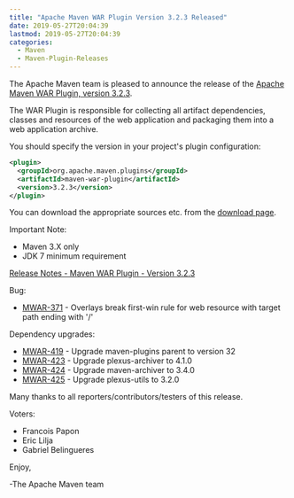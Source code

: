 ```yaml
---
title: "Apache Maven WAR Plugin Version 3.2.3 Released"
date: 2019-05-27T20:04:39
lastmod: 2019-05-27T20:04:39
categories:
  - Maven
  - Maven-Plugin-Releases
---
```

The Apache Maven team is pleased to announce the release of the 
[Apache Maven WAR Plugin, version 3.2.3](https://maven.apache.org/plugins/maven-war-plugin/).

The WAR Plugin is responsible for collecting all artifact dependencies, classes
and resources of the web application and packaging them into a web application
archive.

You should specify the version in your project's plugin configuration:

```xml
<plugin>
  <groupId>org.apache.maven.plugins</groupId>
  <artifactId>maven-war-plugin</artifactId>
  <version>3.2.3</version>
</plugin>
```

You can download the appropriate sources etc. from the [download page][download].

Important Note: 

 * Maven 3.X only
 * JDK 7 minimum requirement


<!-- more -->


[Release Notes - Maven WAR Plugin - Version 3.2.3](https://issues.apache.org/jira/secure/ReleaseNote.jspa?projectId=12318121&version=12343424)

Bug:

 * [MWAR-371](https://issues.apache.org/jira/browse/MWAR-371) - Overlays break first-win rule for web resource with target path ending with '/'

Dependency upgrades:

 * [MWAR-419](https://issues.apache.org/jira/browse/MWAR-419) - Upgrade maven-plugins parent to version 32
 * [MWAR-423](https://issues.apache.org/jira/browse/MWAR-423) - Upgrade plexus-archiver to 4.1.0
 * [MWAR-424](https://issues.apache.org/jira/browse/MWAR-424) - Upgrade maven-archiver to 3.4.0
 * [MWAR-425](https://issues.apache.org/jira/browse/MWAR-425) - Upgrade plexus-utils to 3.2.0

Many thanks to all reporters/contributors/testers of this release.

Voters:

* Francois Papon
* Eric Lilja
* Gabriel Belingueres 

Enjoy,

-The Apache Maven team

[download]: https://maven.apache.org/plugins/maven-war-plugin/download.cgi
